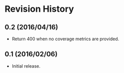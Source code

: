 # Revision History

## 0.2 (2016/04/16)

- Return 400 when no coverage metrics are provided.

## 0.1 (2016/02/06)

 - Initial release.
